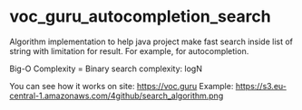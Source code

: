 # voc_guru_autocompletion_search
Algorithm implementation to help java project make fast search inside list of string with limitation for result. 
For example, for autocompletion.

Big-O Complexity = Binary search complexity: logN

You can see how it works on site: https://voc.guru Example: https://s3.eu-central-1.amazonaws.com/4github/search_algorithm.png 


